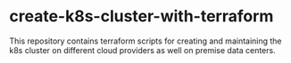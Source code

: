# create-k8s-cluster-with-terraform
This repository contains terraform scripts for creating and maintaining the k8s cluster on different cloud providers as well on premise data centers.
